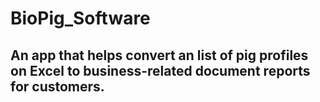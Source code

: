 # BioPig_Software
## An app that helps convert an list of pig profiles on Excel to business-related document reports for customers.

